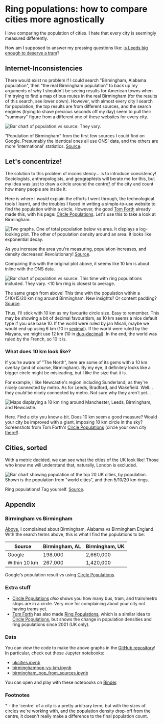 # Ring populations: how to compare cities more agnostically

I love comparing the population of cities. I hate that every city is seemingly measured differently.

How am I supposed to answer my pressing questions like: [is Leeds big enough to deserve a tram][Leeds Supertram]?

[Leeds Supertram]: https://en.wikipedia.org/wiki/Leeds_Supertram

## Internet-Inconsistencies

There would exist no problem if I could search "Birmingham, Alabama population", then "the real Birmingham population" to back up my arguments of why I shouldn't be seeing results for American towns when I'm trying to find a map of bus routes in the real Birmingham (for the results of this search, see lower down).
However, with almost every city I search for population, the top results are from different sources, and the search engines (trying to shave precious seconds off my day) seem to pull their "summary" figure from a different one of these websites for every city.

![Bar chart of population vs source. They vary.](images/bham_pop_comparison_websites.svg)

<figcaption>

"Population of Birmingham" from the first few sources I could find on Google. Presumably the identical ones all use ONS' data, and the others are more 'international' statistics.
[Source](https://github.com/alifeee/blog/blob/main/ring-populations/data/birmingham_pop_from_sources.ipynb).

</figcaption>

## Let's concentrize!

The solution to this problem of inconsistency... is to introduce consistency! Sociologists, anthropologists, and geographists will berate me for this, but my idea was just to draw a circle around the centre[†] of the city and count how many people are inside it.

Here is where I *would* explain the efforts I went through, the technological tools I learnt, and the troubles I faced in writing a simple-to-use website to find the population within a circle. However, the good [Tom Forth] already made this, with his page: [Circle Populations]. Let's use this to take a look at Birmingham.

![Two graphs. One of total population below vs area. It displays a log-looking plot. The other of population density around an area. It looks like exponential decay.](images/bham-pop-vs-area.svg)

<figcaption>

As you increase the area you're measuring, population increases, and density decreases! Revolutionary!
[Source](https://github.com/alifeee/blog/blob/main/ring-populations/data.birminghampop-vs-km.ipynb).

</figcaption>

Comparing this with the original plot above, it seems like 10 km is about inline with the ONS data.

![Bar chart of population vs source. This time with ring populations included. They vary. <10 km ring is closest to average.](images/bham_pop_comparison_websites_and_rings.svg)

<figcaption>

The same graph from above!
This time with the population within a 5/10/15/20 km ring around Birmingham.
New insights? Or content padding?
[Source](https://github.com/alifeee/blog/blob/main/ring-populations/data/birmingham_pop_from_sources.ipynb).

</figcaption>

Thus, I'll stick with 10 km as my favourite circle size. Easy to remember. This may be showing a bit of decimal favouritism, as 10 km seems a nice default type if you use base 10. If the world were ruled by jan Misali, maybe we would end up using 6 km (10 in [seximal]). If the world were ruled by the Mayans, we might use 12 km (10 in [duo-decimal]). In the end, the world was ruled by the French, so 10 it is.

### What does 10 km look like?

If you're aware of "The North", here are some of its gems with a 10 km overlay (and of course, Birmingham). By my eye, it definitely looks like a bigger circle might be misleading, but I like the size that it is.

For example, I like Newcastle's region including Sunderland, as they're nicely connected by metro. As for Leeds, Bradford, and Wakefield. Well... they *could* be nicely connected by metro. Not sure why they aren't yet...

![Maps displaying a 10 km ring around Manchester, Leeds, Birmingham, and Newcastle.](images/ring_comparison.png)

<figcaption>

Here. Find a city you know a bit. Does 10 km seem a good measure? Would your city be improved with a giant, imposing 10 km circle in the sky?
Screenshots from Tom Forth's [Circle Populations] (circle your own city [there!][Circle Populations]).

</figcaption>

## Cities, sorted

With a metric decided, we can see what the cities of the UK look like! Those who know me will understand that, naturally, London is excluded.

![Bar chart showing population of the top 20 UK cities, by population. Shown is the population from "world cities", and then 5/10/20 km rings.](images/ukcities.svg)

<figcaption>

Ring populations! Tag yourself.
[Source](https://github.com/alifeee/blog/blob/main/ring-populations/data/ukcities.ipynb).

</figcaption>

## Appendix

### Birmingham vs Birmingham

[Above](#internet-inconsistencies), I complained about Birmingham, Alabama vs Birmingham England. With the search terms above, this is what I find the populations to be:

| Source | Birmingham, AL | Birmingham, UK |
| --- | --- | --- |
| Google | 198,000 | 2,660,000 |
| Within 10 km | 267,000 | 1,420,000 |

<figcaption>

Google's population result vs using [Circle Populations].

</figcaption>

### Extra stuff

- [Circle Populations] *also* shows you how many bus, tram, and train/metro stops are in a circle. Very nice for complaining about your city not having trams yet.
- [Tom Forth] has also made [Ring Populations], which is a similar idea to [Circle Populations], but shows the change in population densities and ring populations since 2001 (UK only).

### Data

You can view the code to make the above graphs in the [GitHub repository](https://github.com/alifeee/blog/tree/main/ring_populations)! In particular, check out these Jupyter notebooks:

- [ukcities.ipynb]
- [birminghampop-vs-km.ipynb]
- [birmingham_pop_from_sources.ipynb]

You can open and play with these notebooks on [Binder].

[ukcities.ipynb]: https://github.com/alifeee/blog/blob/main/ring_populations/data/ukcities.ipynb
[birminghampop-vs-km.ipynb]: https://github.com/alifeee/blog/blob/main/ring_populations/data/birminghampop-vs-km.ipynb
[birmingham_pop_from_sources.ipynb]: https://github.com/alifeee/blog/blob/main/ring_populations/data/birmingham_pop_from_sources.ipynb

[Binder]: https://mybinder.org/v2/gh/alifeee/blog/HEAD

### Footnotes

[†]: #footnotes

† - the 'centre' of a city is a pretty arbitrary term, but with the sizes of circles we're working with, and the population density drop-off from the centre, it doesn't really make a difference to the final population count.

[Tom Forth]: https://www.tomforth.co.uk/
[Circle Populations]: https://www.tomforth.co.uk/circlepopulations/
[Ring Populations]: https://www.tomforth.co.uk/ringpopulations/
[seximal]: https://www.seximal.net/
[duo-decimal]: https://en.wikipedia.org/wiki/Duodecimal
